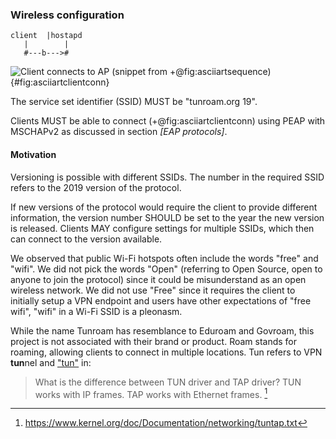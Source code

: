 ### Wireless configuration

```
client  |hostapd
   |        |
   #---b--->#
```
![Client connects to AP (snippet from +@fig:asciiartsequence)](/pixel.png){#fig:asciiartclientconn}

The service set identifier (SSID)
MUST
be
"tunroam.org 19".

Clients MUST be able to connect (+@fig:asciiartclientconn)
using PEAP with MSCHAPv2
as discussed in section *[EAP protocols]*.


#### Motivation

Versioning is possible with different SSIDs.
The number in the required SSID
refers to the 2019 version of the protocol.

If new versions of the protocol would
require the client to provide different information,
the version number
SHOULD
be set to the year the new version is released.
Clients
MAY
configure settings for multiple SSIDs,
which then can connect to the version available.

We observed that public Wi-Fi hotspots often include
the words "free" and "wifi".
We did not pick the words "Open"
(referring to Open Source, open to anyone to join the protocol)
since it could be misunderstand as an open wireless network.
We did not use "Free" since it requires the client to initially setup a VPN endpoint
and users have other expectations of "free wifi",
"wifi" in a Wi-Fi SSID is a pleonasm.

While the name Tunroam
has resemblance to Eduroam and Govroam,
this project is not associated with their brand or product.
Roam stands for roaming, allowing clients to connect in multiple locations.
Tun refers to VPN **tun**nel and
["tun"](https://github.com/torvalds/linux/blob/master/Documentation/networking/tuntap.txt#L214)
in:

> What is the difference between TUN driver and TAP driver?
> TUN works with IP frames. TAP works with Ethernet frames.
[^tunkernel]

[^tunkernel]: https://www.kernel.org/doc/Documentation/networking/tuntap.txt

